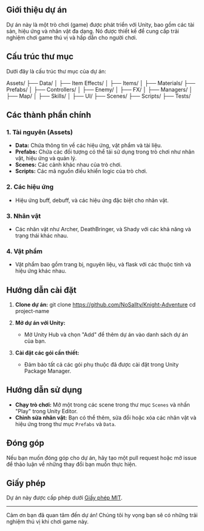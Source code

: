## Giới thiệu dự án

Dự án này là một trò chơi (game) được phát triển với Unity, bao gồm các tài sản, hiệu ứng và nhân vật đa dạng. Nó được thiết kế để cung cấp trải nghiệm chơi game thú vị và hấp dẫn cho người chơi.

## Cấu trúc thư mục

Dưới đây là cấu trúc thư mục của dự án:


Assets/
  ├── Data/
  │   ├── Item Effects/
  │   ├── Items/
  │   ├── Materials/
  ├── Prefabs/
  │   ├── Controllers/
  │   ├── Enemy/
  │   ├── FX/
  │   ├── Managers/
  │   ├── Map/
  │   ├── Skills/
  │   ├── UI/
  ├── Scenes/
  ├── Scripts/
  ├── Tests/

## Các thành phần chính

### 1. Tài nguyên (Assets)
- **Data:** Chứa thông tin về các hiệu ứng, vật phẩm và tài liệu.
- **Prefabs:** Chứa các đối tượng có thể tái sử dụng trong trò chơi như nhân vật, hiệu ứng và quản lý.
- **Scenes:** Các cảnh khác nhau của trò chơi.
- **Scripts:** Các mã nguồn điều khiển logic của trò chơi.

### 2. Các hiệu ứng
- Hiệu ứng buff, debuff, và các hiệu ứng đặc biệt cho nhân vật.

### 3. Nhân vật
- Các nhân vật như Archer, DeathBringer, và Shady với các khả năng và trạng thái khác nhau.

### 4. Vật phẩm
- Vật phẩm bao gồm trang bị, nguyên liệu, và flask với các thuộc tính và hiệu ứng khác nhau.

## Hướng dẫn cài đặt

1. **Clone dự án:**
   git clone https://github.com/NoSallty/Knight-Adventure
   cd project-name


2. **Mở dự án với Unity:**
   - Mở Unity Hub và chọn "Add" để thêm dự án vào danh sách dự án của bạn.

3. **Cài đặt các gói cần thiết:**
   - Đảm bảo tất cả các gói phụ thuộc đã được cài đặt trong Unity Package Manager.

## Hướng dẫn sử dụng

- **Chạy trò chơi:** Mở một trong các scene trong thư mục `Scenes` và nhấn "Play" trong Unity Editor.
- **Chỉnh sửa nhân vật:** Bạn có thể thêm, sửa đổi hoặc xóa các nhân vật và hiệu ứng trong thư mục `Prefabs` và `Data`.

## Đóng góp

Nếu bạn muốn đóng góp cho dự án, hãy tạo một pull request hoặc mở issue để thảo luận về những thay đổi bạn muốn thực hiện.

## Giấy phép

Dự án này được cấp phép dưới [Giấy phép MIT](LICENSE).

---

Cảm ơn bạn đã quan tâm đến dự án! Chúng tôi hy vọng bạn sẽ có những trải nghiệm thú vị khi chơi game này.
